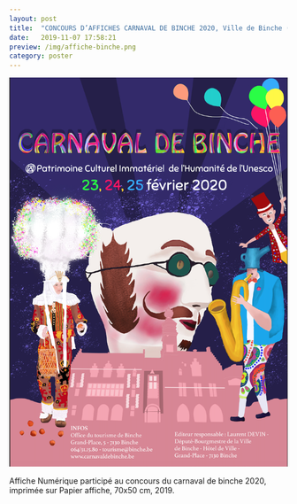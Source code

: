 ```yaml
---
layout: post
title:  "CONCOURS D’AFFICHES CARNAVAL DE BINCHE 2020, Ville de Binche (Belgique), Papier affiche,  70x50 cm."
date:   2019-11-07 17:58:21
preview: /img/affiche-binche.png
category: poster
---
```


![Picture 1](/img/affiche-binche.png) 


Affiche Numérique participé au concours du carnaval de binche 2020, imprimée sur Papier affiche,  70x50 cm, 2019.

